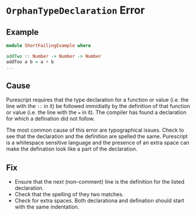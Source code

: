 # `OrphanTypeDeclaration` Error

## Example

```purescript
module ShortFailingExample where

addTwo :: Number -> Number -> Number
addToo a b = a + b
...
```

## Cause

Purescript requires that the type declaration for a function or value (i.e. the line with the `::` in it)
be followed immidiatly by the definition of that function or value (i.e. the line with the `=` in it). The
compiler has found a declaration for which a defination did not follow.

The most common cause of this error are typographical issues.  Check to see that the declaration and the
definition are spelled the same. Purescript is a whitespace sensitive language and the presence of an
extra space can make the defination look like a part of the declaration.

## Fix

- Ensure that the next (non-comment) line is the definition for the listed declaration.
- Check that the spelling of they two matches.
- Check for extra spaces.  Both declarationa and defination should start with the same indentation.
